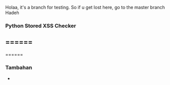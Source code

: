 Holaa, it's a branch for testing. So if u get lost here, go to the master branch
Hadeh

### Python Stored XSS Checker
======
-

======
### Tambahan
-